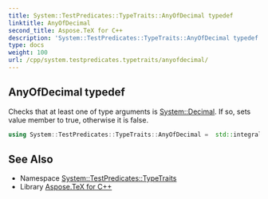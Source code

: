 ```yaml
---
title: System::TestPredicates::TypeTraits::AnyOfDecimal typedef
linktitle: AnyOfDecimal
second_title: Aspose.TeX for C++
description: 'System::TestPredicates::TypeTraits::AnyOfDecimal typedef. Checks that at least one of type arguments is System::Decimal. If so, sets value member to true, otherwise it is false in C++.'
type: docs
weight: 100
url: /cpp/system.testpredicates.typetraits/anyofdecimal/
---
```

## AnyOfDecimal typedef


Checks that at least one of type arguments is [System::Decimal](../../system/decimal/). If so, sets value member to true, otherwise it is false.

```cpp
using System::TestPredicates::TypeTraits::AnyOfDecimal =  std::integral_constant<bool, std::is_same<T1, System::Decimal>::value || std::is_same<T2, System::Decimal>::value>
```


## See Also

* Namespace [System::TestPredicates::TypeTraits](../)
* Library [Aspose.TeX for C++](../../)

